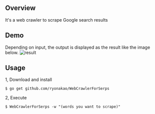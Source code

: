 ## Overview

It's a web crawler to scrape Google search results
## Demo

Depending on input, the output is displayed as the result like the image below.
![result](https://github.com/ryonakao/WebCrawlerForSerps/blob/master/media/demo.gif)

## Usage

1, Download and install
```
$ go get github.com/ryonakao/WebCrawlerForSerps
```

2, Execute
```
$ WebCrawlerForSerps -w "(words you want to scrape)"
```
